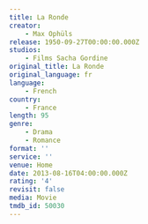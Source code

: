 ```yaml
---
title: La Ronde
creator:
    - Max Ophüls
release: 1950-09-27T00:00:00.000Z
studios:
    - Films Sacha Gordine
original_title: La Ronde
original_language: fr
language:
    - French
country:
    - France
length: 95
genre:
    - Drama
    - Romance
format: ''
service: ''
venue: Home
date: 2013-08-16T04:00:00.000Z
rating: '4'
revisit: false
media: Movie
tmdb_id: 50030
---
```



